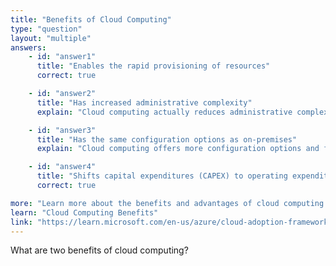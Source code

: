 ```yaml
---
title: "Benefits of Cloud Computing"
type: "question"
layout: "multiple"
answers:
    - id: "answer1"
      title: "Enables the rapid provisioning of resources"
      correct: true

    - id: "answer2"
      title: "Has increased administrative complexity"
      explain: "Cloud computing actually reduces administrative complexity by automating many tasks and providing managed services. The cloud provider handles much of the infrastructure management and maintenance."

    - id: "answer3"
      title: "Has the same configuration options as on-premises"
      explain: "Cloud computing offers more configuration options and flexibility than traditional on-premises solutions. It provides additional services, scaling options, and deployment models that aren't available in on-premises environments."

    - id: "answer4"
      title: "Shifts capital expenditures (CAPEX) to operating expenditures (OPEX)"
      correct: true

more: "Learn more about the benefits and advantages of cloud computing."
learn: "Cloud Computing Benefits"
link: "https://learn.microsoft.com/en-us/azure/cloud-adoption-framework/strategy/inform/cost-efficiency"
---
```

What are two benefits of cloud computing?